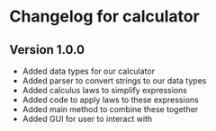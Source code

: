 # Changelog for calculator

## Version 1.0.0
* Added data types for our calculator
* Added parser to convert strings to our data types
* Added calculus laws to simplify expressions
* Added code to apply laws to these expressions
* Added main method to combine these together
* Added GUI for user to interact with
